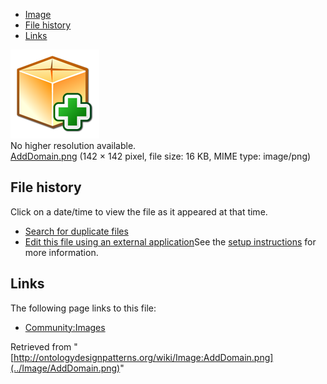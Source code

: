 * [Image](../Image/AddDomain.png#file)
* [File history](../Image/AddDomain.png#filehistory)
* [Links](../Image/AddDomain.png#filelinks)

[![Image:AddDomain.png](../images/c/ca/AddDomain.png)](../images/c/ca/AddDomain.png)  
No higher resolution available.  
[AddDomain.png](../images/c/ca/AddDomain.png)‎ (142 × 142 pixel, file size: 16 KB, MIME type: image/png)

## File history

Click on a date/time to view the file as it appeared at that time.



  
* [Search for duplicate files](http://ontologydesignpatterns.org/wiki/Special:FileDuplicateSearch/AddDomain.png "Special:FileDuplicateSearch/AddDomain.png")
* [Edit this file using an external application](http://ontologydesignpatterns.org/wiki/index.php?title=Image:AddDomain.png&action=edit&externaledit=true&mode=file "Image:AddDomain.png")See the [setup instructions](http://www.mediawiki.org/wiki/Manual:External_editors "http://www.mediawiki.org/wiki/Manual:External_editors") for more information.

## Links



The following page links to this file:


* [Community:Images](../Community/Images "Community:Images")


Retrieved from "[http://ontologydesignpatterns.org/wiki/Image:AddDomain.png](../Image/AddDomain.png)"